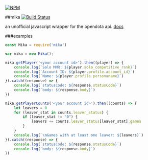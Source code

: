 [![NPM](https://nodei.co/npm/mika.png?downloads=true&downloadRank=true&stars=true)](https://nodei.co/npm/mika/)

##mika [![Build Status](https://travis-ci.org/bippum/mika.svg?branch=master)](https://travis-ci.org/bippum/mika)

an unofficial javascript wrapper for the opendota api. [docs](https://bippum.github.io/mika/)

###examples

```js
const Mika = require('mika')

var mika = new Mika();

mika.getPlayer('<your account id>').then((player) => {
    console.log(`Solo MMR: ${player.solo_competitive_rank}`)
    console.log(`Account ID: ${player.profile.account_id}`)
    console.log(`Name: ${player.profile.personaname}`)
}).catch((response) => {
    console.log(`statusCode: ${response.statusCode}`)
    console.log(`body: ${response.body}`)
})

mika.getPlayerCounts('<your account id>').then((counts) => {
    let leavers = 0
    for (leaver_stat in counts.leaver_status) {
        if (leaver_stat != "0") {
            leavers += counts.leaver_status[leaver_stat].games
        }
    }
    console.log(`\nGames with at least one leaver: ${leavers}`)
}).catch((response) => {
    console.log(`statusCode: ${response.statusCode}`)
    console.log(`body: ${response.body}`)
})
```
